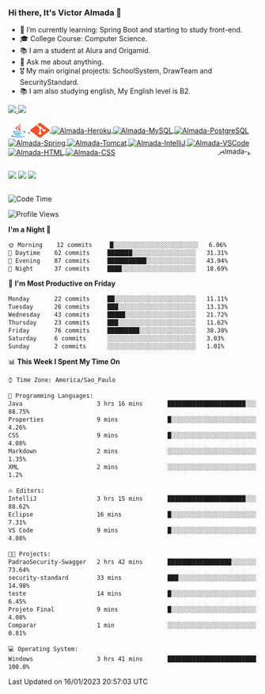 ### Hi there, It's Victor Almada 👋


- 🌱 I’m currently learning: Spring Boot and starting to study front-end.
- 🎓 College Course: Computer Science.
- 📚  I am a student at Alura and Origamid.
- 💬 Ask me about anything.
- 🎖 My main original projects: SchoolSystem, DrawTeam and SecurityStandard.
- 📚 I am also studying english, My English level is B2.
 
<div>
<a href="https://github.com/Almadavic">
<img height="180em" src="https://github-readme-stats.vercel.app/api?username=Almadavic&showw_icons=true&theme=dark&include_all_commits=true&count_private=true">
<img height="180em" src="https://github-readme-stats.vercel.app/api/top-langs/?username=Almadavic&layout=compact&langs_count=16&theme=dracula">
</div>

<div style="display: inline_block"><br>
  <img align="center" alt="Almada-Java" height="30" width="40" src="https://raw.githubusercontent.com/devicons/devicon/master/icons/java/java-original.svg">
  <img align="center" alt="Almada-Git" height="30" width="40" src="https://raw.githubusercontent.com/devicons/devicon/master/icons/git/git-original.svg">
  <img align="center" alt="Almada-Heroku" height="30" width="40" src="https://cdn.jsdelivr.net/gh/devicons/devicon/icons/heroku/heroku-plain-wordmark.svg" />             
  <img align="center" alt="Almada-MySQL" height="30" width="40" src="https://cdn.jsdelivr.net/gh/devicons/devicon/icons/mysql/mysql-original-wordmark.svg" />
  <img align="center" alt="Almada-PostgreSQL" height="30" width="40" src="https://cdn.jsdelivr.net/gh/devicons/devicon/icons/postgresql/postgresql-plain-wordmark.svg" />
  <img align="center" alt="Almada-Spring" height="30" width="40" src="https://cdn.jsdelivr.net/gh/devicons/devicon/icons/spring/spring-original-wordmark.svg" />
  <img align="center" alt="Almada-Tomcat" height="30" width="40" src="https://cdn.jsdelivr.net/gh/devicons/devicon/icons/tomcat/tomcat-original-wordmark.svg" />
   <img align="center" alt="Almada-IntelliJ" height="30" width="40" src="https://cdn.jsdelivr.net/gh/devicons/devicon/icons/intellij/intellij-original.svg" />
   <img align="center" alt="Almada-VSCode" height="30" width="40" src="https://cdn.jsdelivr.net/gh/devicons/devicon/icons/vscode/vscode-original.svg" />
   <img align="center" alt="Almada-HTML" height="30" width="40" src="https://cdn.jsdelivr.net/gh/devicons/devicon/icons/html5/html5-original.svg" />
   <img align="center" alt="Almada-CSS" height="30" width="40" src="https://cdn.jsdelivr.net/gh/devicons/devicon/icons/css3/css3-original.svg" />
  <img align="right" alt="Almada-pic" height="150" style="border-radius:50px;" src="https://user-images.githubusercontent.com/85299065/185514627-94fcf387-edc6-4c24-88f1-b4873ccd49e9.png">
</div>
  
  ##
 
<div> 
  <a href="https://www.youtube.com/channel/UCUrcUNA90M_ZqLEcQxd3UNA" target="_blank"><img src="https://img.shields.io/badge/YouTube-FF0000?style=for-the-badge&logo=youtube&logoColor=white" target="_blank"></a>
 <a href = "mailto:almadavic@live.com"><img src="https://img.shields.io/badge/-Gmail-%23333?style=for-the-badge&logo=gmail&logoColor=white" target="_blank"></a>
  <a href="https://www.linkedin.com/in/victoralmada/" target="_blank"><img src="https://img.shields.io/badge/-LinkedIn-%230077B5?style=for-the-badge&logo=linkedin&logoColor=white" target="_blank"></a> 
</div>

##

<!--START_SECTION:waka-->
![Code Time](http://img.shields.io/badge/Code%20Time-144%20hrs%2049%20mins-blue)

![Profile Views](http://img.shields.io/badge/Profile%20Views-7-blue)

**I'm a Night 🦉** 

```text
🌞 Morning    12 commits     █░░░░░░░░░░░░░░░░░░░░░░░░   6.06% 
🌆 Daytime    62 commits     ███████░░░░░░░░░░░░░░░░░░   31.31% 
🌃 Evening    87 commits     ███████████░░░░░░░░░░░░░░   43.94% 
🌙 Night      37 commits     ████░░░░░░░░░░░░░░░░░░░░░   18.69%

```
📅 **I'm Most Productive on Friday** 

```text
Monday       22 commits     ██░░░░░░░░░░░░░░░░░░░░░░░   11.11% 
Tuesday      26 commits     ███░░░░░░░░░░░░░░░░░░░░░░   13.13% 
Wednesday    43 commits     █████░░░░░░░░░░░░░░░░░░░░   21.72% 
Thursday     23 commits     ███░░░░░░░░░░░░░░░░░░░░░░   11.62% 
Friday       76 commits     █████████░░░░░░░░░░░░░░░░   38.38% 
Saturday     6 commits      ░░░░░░░░░░░░░░░░░░░░░░░░░   3.03% 
Sunday       2 commits      ░░░░░░░░░░░░░░░░░░░░░░░░░   1.01%

```


📊 **This Week I Spent My Time On** 

```text
⌚︎ Time Zone: America/Sao_Paulo

💬 Programming Languages: 
Java                     3 hrs 16 mins       ██████████████████████░░░   88.75% 
Properties               9 mins              █░░░░░░░░░░░░░░░░░░░░░░░░   4.26% 
CSS                      9 mins              █░░░░░░░░░░░░░░░░░░░░░░░░   4.08% 
Markdown                 2 mins              ░░░░░░░░░░░░░░░░░░░░░░░░░   1.35% 
XML                      2 mins              ░░░░░░░░░░░░░░░░░░░░░░░░░   1.2%

🔥 Editors: 
IntelliJ                 3 hrs 15 mins       ██████████████████████░░░   88.62% 
Eclipse                  16 mins             █░░░░░░░░░░░░░░░░░░░░░░░░   7.31% 
VS Code                  9 mins              █░░░░░░░░░░░░░░░░░░░░░░░░   4.08%

🐱‍💻 Projects: 
PadraoSecurity-Swagger   2 hrs 42 mins       ██████████████████░░░░░░░   73.64% 
security-standard        33 mins             ███░░░░░░░░░░░░░░░░░░░░░░   14.98% 
teste                    14 mins             █░░░░░░░░░░░░░░░░░░░░░░░░   6.45% 
Projeto Final            9 mins              █░░░░░░░░░░░░░░░░░░░░░░░░   4.08% 
Comparar                 1 min               ░░░░░░░░░░░░░░░░░░░░░░░░░   0.81%

💻 Operating System: 
Windows                  3 hrs 41 mins       █████████████████████████   100.0%

```


 Last Updated on 16/01/2023 20:57:03 UTC
<!--END_SECTION:waka-->
